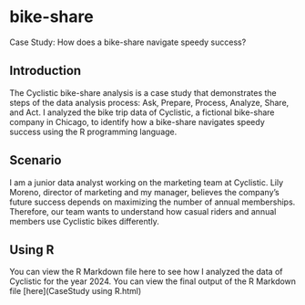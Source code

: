 # bike-share
Case Study: How does a bike-share navigate speedy success?

## Introduction
The Cyclistic bike-share analysis is a case study that demonstrates the steps of the data analysis process: Ask, Prepare, Process, Analyze, Share, and Act. I analyzed the bike trip data of Cyclistic, a fictional bike-share company in Chicago, to identify how a bike-share navigates speedy success using the R programming language.

## Scenario
I am a junior data analyst working on the marketing team at Cyclistic. Lily Moreno, director of marketing and my manager, believes the company’s future success depends on maximizing the number of annual memberships. Therefore, our team wants to understand how casual riders and annual members use Cyclistic bikes differently.

## Using R
You can view the R Markdown file here to see how I analyzed the data of Cyclistic for the year 2024. You can view the final output of the R Markdown file [here](CaseStudy using R.html) 
